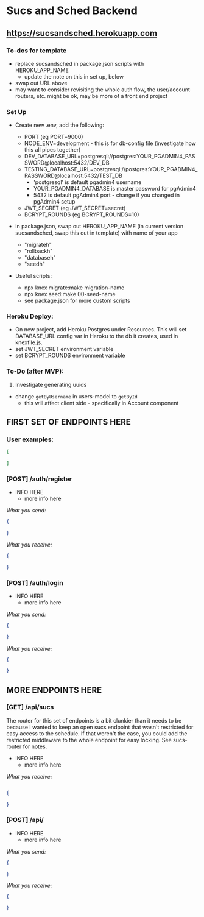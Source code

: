 # Sucs and Sched Backend

## https://sucsandsched.herokuapp.com

### To-dos for template
- replace sucsandsched in package.json scripts with HEROKU_APP_NAME
  - update the note on this in set up, below
- swap out URL above
- may want to consider revisiting the whole auth flow, the user/account routers, etc. might be ok, may be more of a front end project

### Set Up

- Create new .env, add the following:
  - PORT (eg PORT=9000)
  - NODE_ENV=development - this is for db-config file (investigate how this all pipes together)
  - DEV_DATABASE_URL=postgresql://postgres:YOUR_PGADMIN4_PASSWORD@localhost:5432/DEV_DB
  - TESTING_DATABASE_URL=postgresql://postgres:YOUR_PGADMIN4_PASSWORD@localhost:5432/TEST_DB
    - 'postgresql' is default pgadmin4 username
    - YOUR_PGADMIN4_DATABASE is master password for pgAdmin4
    - 5432 is default pgAdmin4 port - change if you changed in pgAdmin4 setup
  - JWT_SECRET (eg JWT_SECRET=secret)
  - BCRYPT_ROUNDS (eg BCRYPT_ROUNDS=10)

- in package.json, swap out HEROKU_APP_NAME (in current version sucsandsched, swap this out in template) with name of your app
  - "migrateh"
  - "rollbackh"
  - "databaseh"
  - "seedh"

- Useful scripts:
  - npx knex migrate:make migration-name
  - npx knex seed:make 00-seed-name
  - see package.json for more custom scripts

### Heroku Deploy:
  - On new project, add Heroku Postgres under Resources. This will set DATABASE_URL config var in Heroku to the db it creates, used in knexfile.js.
  - set JWT_SECRET environment variable
  - set BCRYPT_ROUNDS environment variable

### To-Do (after MVP):
1. Investigate generating uuids
  - change `getByUsername` in users-model to `getById` 
    - this will affect client side - specifically in Account component

## FIRST SET OF ENDPOINTS HERE

### User examples:

```json
[
  
]
```

### [POST] /auth/register

- INFO HERE
  - more info here

_What you send:_

```json
{
  
}
```

_What you receive:_

```json
{
  
}
```

### [POST] /auth/login

- INFO HERE
  - more info here

_What you send:_

```json
{
  
}
```

_What you receive:_

```json
{
  
}
```

## MORE ENDPOINTS HERE

### [GET] /api/sucs

The router for this set of endpoints is a bit clunkier than it needs to be because I wanted to keep an open sucs endpoint that wasn't restricted for easy access to the schedule. If that weren't the case, you could add the restricted middleware to the whole endpoint for easy locking. See sucs-router for notes.

- INFO HERE
  - more info here

_What you receive:_

```json

{
   
}

```


### [POST] /api/

- INFO HERE
  - more info here

_What you send:_

```json
{
  
}
```

_What you receive:_

```json
{
  
}
```